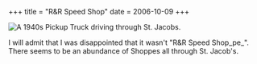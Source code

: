 +++
title = "R&R Speed Shop"
date = 2006-10-09
+++

![A 1940s Pickup Truck driving through St. Jacobs.](/photos/RandRSpeedShop.jpg "This truck was beautiful.")

I will admit that I was disappointed that it wasn't "R&R Speed Shop_pe_". There seems to be an abundance of Shoppes all through St. Jacob's.
